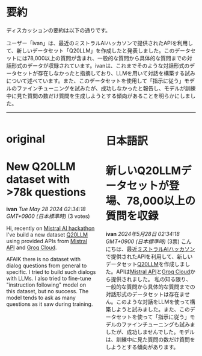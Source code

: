 # 要約 
ディスカッションの要約は以下の通りです。

ユーザー「ivan」は、最近のミストラルAIハッカソンで提供されたAPIを利用して、新しいデータセット「Q20LLM」を作成したと発表しました。このデータセットには78,000以上の質問が含まれ、一般的な質問から具体的な質問までの対話形式のデータが収録されています。ivanは、これまでそのような対話形式のデータセットが存在しなかったと指摘しており、LLMを用いて対話を構築する試みについて述べています。また、このデータセットを使用して「指示に従う」モデルのファインチューニングを試みたが、成功しなかったと報告し、モデルが訓練中に見た質問の数だけ質問を生成しようとする傾向があることを明らかにしました。

---


<style>
.column-left{
  float: left;
  width: 47.5%;
  text-align: left;
}
.column-right{
  float: right;
  width: 47.5%;
  text-align: left;
}
.column-one{
  float: left;
  width: 100%;
  text-align: left;
}
</style>


<div class="column-left">

# original

# New Q20LLM dataset with >78k questions

**ivan** *Tue May 28 2024 02:34:18 GMT+0900 (日本標準時)* (3 votes)

Hi, recently on [Mistral AI hackathon](https://x.com/MistralAILabs/status/1788970688172245256) I've build a new dataset [Q20LLM](https://huggingface.co/datasets/cvmistralparis/Q20LLM) using provided APIs from [Mistral API](https://docs.mistral.ai/api/) and [Groq Cloud](https://docs.mistral.ai/api/).

AFAIK there is no dataset with dialog questions from general to specific. I tried to build such dialogs with LLMs. I also tried to fine-tune "instruction following" model on this dataset, but no success. The model tends to ask as many questions as it saw during training.





</div>
<div class="column-right">

# 日本語訳

# 新しいQ20LLMデータセットが登場、78,000以上の質問を収録
**ivan** *2024年5月28日 02:34:18 GMT+0900 (日本標準時)* (3票)
こんにちは、最近[ミストラルAIハッカソン](https://x.com/MistralAILabs/status/1788970688172245256)で提供されたAPIを利用して、新しいデータセット[Q20LLM](https://huggingface.co/datasets/cvmistralparis/Q20LLM)を作成しました。APIは[Mistral API](https://docs.mistral.ai/api/)と[Groq Cloud](https://docs.mistral.ai/api/)から提供されました。
私の知る限り、一般的な質問から具体的な質問までの対話形式のデータセットは存在ません。このような対話をLLMを使って構築しようと試みました。また、このデータセットを使って「指示に従う」モデルのファインチューニングも試みましたが、成功しませんでした。モデルは、訓練中に見た質問の数だけ質問をしようとする傾向があります。


</div>